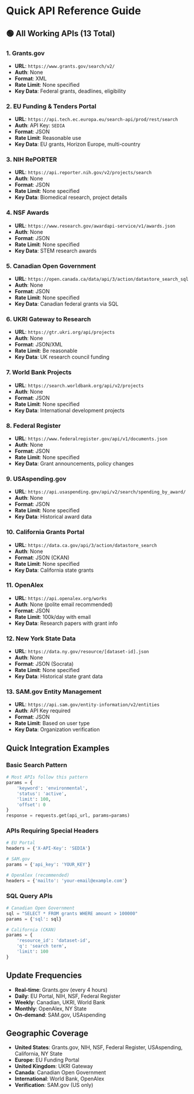 # Quick API Reference Guide

## 🟢 All Working APIs (13 Total)

### 1. Grants.gov
- **URL**: `https://www.grants.gov/search/v2/`
- **Auth**: None
- **Format**: XML
- **Rate Limit**: None specified
- **Key Data**: Federal grants, deadlines, eligibility

### 2. EU Funding & Tenders Portal
- **URL**: `https://api.tech.ec.europa.eu/search-api/prod/rest/search`
- **Auth**: API Key: `SEDIA`
- **Format**: JSON
- **Rate Limit**: Reasonable use
- **Key Data**: EU grants, Horizon Europe, multi-country

### 3. NIH RePORTER
- **URL**: `https://api.reporter.nih.gov/v2/projects/search`
- **Auth**: None
- **Format**: JSON
- **Rate Limit**: None specified
- **Key Data**: Biomedical research, project details

### 4. NSF Awards
- **URL**: `https://www.research.gov/awardapi-service/v1/awards.json`
- **Auth**: None
- **Format**: JSON
- **Rate Limit**: None specified
- **Key Data**: STEM research awards

### 5. Canadian Open Government
- **URL**: `https://open.canada.ca/data/api/3/action/datastore_search_sql`
- **Auth**: None
- **Format**: JSON
- **Rate Limit**: None specified
- **Key Data**: Canadian federal grants via SQL

### 6. UKRI Gateway to Research
- **URL**: `https://gtr.ukri.org/api/projects`
- **Auth**: None
- **Format**: JSON/XML
- **Rate Limit**: Be reasonable
- **Key Data**: UK research council funding

### 7. World Bank Projects
- **URL**: `https://search.worldbank.org/api/v2/projects`
- **Auth**: None
- **Format**: JSON
- **Rate Limit**: None specified
- **Key Data**: International development projects

### 8. Federal Register
- **URL**: `https://www.federalregister.gov/api/v1/documents.json`
- **Auth**: None
- **Format**: JSON
- **Rate Limit**: None specified
- **Key Data**: Grant announcements, policy changes

### 9. USAspending.gov
- **URL**: `https://api.usaspending.gov/api/v2/search/spending_by_award/`
- **Auth**: None
- **Format**: JSON
- **Rate Limit**: None specified
- **Key Data**: Historical award data

### 10. California Grants Portal
- **URL**: `https://data.ca.gov/api/3/action/datastore_search`
- **Auth**: None
- **Format**: JSON (CKAN)
- **Rate Limit**: None specified
- **Key Data**: California state grants

### 11. OpenAlex
- **URL**: `https://api.openalex.org/works`
- **Auth**: None (polite email recommended)
- **Format**: JSON
- **Rate Limit**: 100k/day with email
- **Key Data**: Research papers with grant info

### 12. New York State Data
- **URL**: `https://data.ny.gov/resource/[dataset-id].json`
- **Auth**: None
- **Format**: JSON (Socrata)
- **Rate Limit**: None specified
- **Key Data**: Historical state grant data

### 13. SAM.gov Entity Management
- **URL**: `https://api.sam.gov/entity-information/v2/entities`
- **Auth**: API Key required
- **Format**: JSON
- **Rate Limit**: Based on user type
- **Key Data**: Organization verification

## Quick Integration Examples

### Basic Search Pattern
```python
# Most APIs follow this pattern
params = {
    'keyword': 'environmental',
    'status': 'active',
    'limit': 100,
    'offset': 0
}
response = requests.get(api_url, params=params)
```

### APIs Requiring Special Headers
```python
# EU Portal
headers = {'X-API-Key': 'SEDIA'}

# SAM.gov
params = {'api_key': 'YOUR_KEY'}

# OpenAlex (recommended)
headers = {'mailto': 'your-email@example.com'}
```

### SQL Query APIs
```python
# Canadian Open Government
sql = "SELECT * FROM grants WHERE amount > 100000"
params = {'sql': sql}

# California (CKAN)
params = {
    'resource_id': 'dataset-id',
    'q': 'search term',
    'limit': 100
}
```

## Update Frequencies

- **Real-time**: Grants.gov (every 4 hours)
- **Daily**: EU Portal, NIH, NSF, Federal Register
- **Weekly**: Canadian, UKRI, World Bank
- **Monthly**: OpenAlex, NY State
- **On-demand**: SAM.gov, USAspending

## Geographic Coverage

- **United States**: Grants.gov, NIH, NSF, Federal Register, USAspending, California, NY State
- **Europe**: EU Funding Portal
- **United Kingdom**: UKRI Gateway
- **Canada**: Canadian Open Government
- **International**: World Bank, OpenAlex
- **Verification**: SAM.gov (US only)